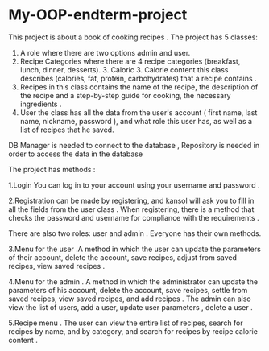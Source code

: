 # My-OOP-endterm-project
This project is about a book of cooking recipes . The project has 5 classes:
1. A role where there are two options admin and user.
2. Recipe Categories where there are 4 recipe categories (breakfast, lunch, dinner, desserts).                                                                           3. Caloric 3. Calorie content this class describes (calories, fat, protein, carbohydrates) that a recipe contains .
4. Recipes in this class contains the name of the recipe, the description of the recipe and a step-by-step guide for cooking, the necessary ingredients .
5. User the class has all the data from the user's account ( first name, last name, nickname, password ), and what role this user has, as well as a list of recipes that he saved.

DB Manager is needed to connect to the database ,
Repository is needed in order to access the data in the database

The project has methods :

1.Login You can log in to your account using your username and password .

2.Registration can be made by registering, and kansol will ask you to fill in all the fields from the user class .
When registering, there is a method that checks the password and username for compliance with the requirements .

There are also two roles: user and admin . Everyone has their own methods.

3.Menu for the user .A method in which the user can update the parameters of their account, delete the account, save recipes, adjust from saved recipes, view saved recipes .

4.Menu for the admin . A method in which the administrator can update the parameters of his account, delete the account, save recipes, settle from saved recipes, view saved recipes, and add recipes . The admin can also view the list of users, add a user, update user parameters , delete a user .

5.Recipe menu . The user can view the entire list of recipes, search for recipes by name, and by category, and search for recipes by recipe calorie content .
